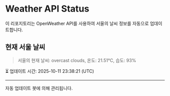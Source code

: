 
# Weather API Status

이 리포지토리는 OpenWeather API를 사용하여 서울의 날씨 정보를 자동으로 업데이트합니다.

## 현재 서울 날씨
> 서울의 현재 날씨: overcast clouds, 온도: 21.51°C, 습도: 93%

⏳ 업데이트 시간: 2025-10-11 23:38:21 (UTC)

---
자동 업데이트 봇에 의해 관리됩니다.
